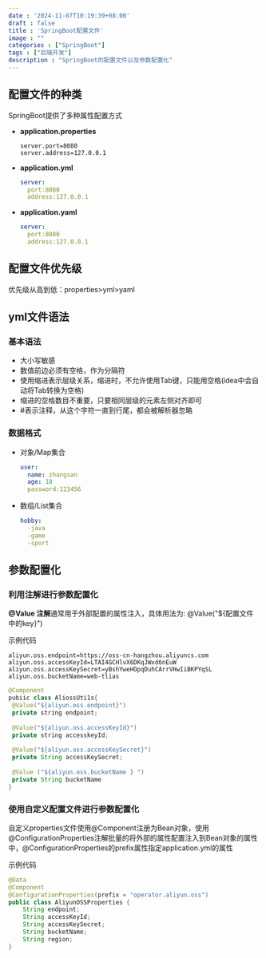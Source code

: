 ```yaml
---
date : '2024-11-07T10:19:39+08:00'
draft : false
title : 'SpringBoot配置文件'
image : ""
categories : ["SpringBoot"]
tags : ["后端开发"]
description : "SpringBoot的配置文件以及参数配置化"
---
```


## 配置文件的种类

SpringBoot提供了多种属性配置方式

- **application.properties**

  ```properties
  server.port=8080
  server.address=127.0.0.1
  ```

  

- **application.yml**

  ```yml
  server:
  	port:8080
  	address:127.0.0.1
  ```

  

- **application.yaml**

  ```yaml
  server:
  	port:8080
  	address:127.0.0.1
  ```

  

## 配置文件优先级

优先级从高到低：properties>yml>yaml

## yml文件语法

### 基本语法

- 大小写敏感
- 数值前边必须有空格，作为分隔符
- 使用缩进表示层级关系，缩进时，不允许使用Tab键，只能用空格(idea中会自动将Tab转换为空格)
- 缩进的空格数目不重要，只要相同层级的元素左侧对齐即可
- #表示注释，从这个字符一直到行尾，都会被解析器忽略

### 数据格式

- 对象/Map集合

  ```yml
  user:
  	name: zhangsan
  	age: 18
  	password:123456
  ```

- 数组/List集合

  ```yml
  hobby:
  	-java
  	-game
  	-sport
  ```

## 参数配置化

### 利用注解进行参数配置化

**@Value 注解**通常用于外部配置的属性注入，具体用法为: @Value("${配置文件中的key}")

示例代码

```properties
aliyun.oss.endpoint=https://oss-cn-hangzhou.aliyuncs.com
aliyun.oss.accessKeyId=LTAI4GCHlvX6DKqJWxdбnEuW
aliyun.oss.accessKeySecret=yBshYweHOpqDuhCArrVHwIiBKPYqSL
aliyun.oss.bucketName=web-tlias
```

```java
@Component
pubiic class AliossUti1s{
 @Value("${aliyun.oss.endpoint}")
 private string endpoint;
	
 @Value("${aliyun.oss.accessKeyId}")
 private string accesskeyId;
	
 @Value("${aliyun.oss.accessKeySecret}")
 private String accessKeySecret;
	
 @Value ("${aliyun.oss.bucketName } ")
 private String bucketName
}
```

### 使用自定义配置文件进行参数配置化

自定义properties文件使用@Component注册为Bean对象，使用@ConfigurationProperties注解批量的将外部的属性配置注入到Bean对象的属性中，@ConfigurationProperties的prefix属性指定application.yml的属性

示例代码

```java
@Data
@Component
@ConfigurationProperties(prefix = "operator.aliyun.oss")
public class AliyunOSSProperties {
    String endpoint;
    String accessKeyId;
    String accessKeySecret;
    String bucketName;
    String region;
}
```


